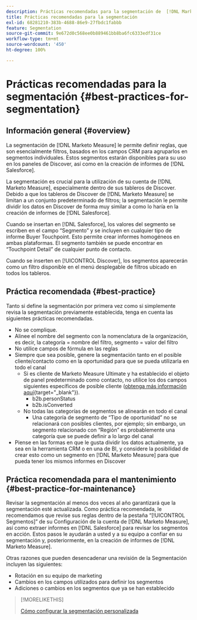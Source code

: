 ```yaml
---
description: Prácticas recomendadas para la segmentación de  [!DNL Marketo Measure]
title: Prácticas recomendadas para la segmentación
exl-id: 68281210-383b-4688-86e9-27fbdc1fabbb
feature: Segmentation
source-git-commit: 9e672d0c568ee0b889461bb8ba6fc6333edf31ce
workflow-type: tm+mt
source-wordcount: '450'
ht-degree: 100%

---
```


# Prácticas recomendadas para la segmentación {#best-practices-for-segmentation}

## Información general {#overview}

La segmentación de [!DNL Marketo Measure] le permite definir reglas, que son esencialmente filtros, basados en los campos CRM para agruparlos en segmentos individuales. Estos segmentos estarán disponibles para su uso en los paneles de Discover, así como en la creación de informes de [!DNL Salesforce].

La segmentación es crucial para la utilización de su cuenta de [!DNL Marketo Measure], especialmente dentro de sus tableros de Discover. Debido a que los tableros de Discover de [!DNL Marketo Measure] se limitan a un conjunto predeterminado de filtros; la segmentación le permite dividir los datos en Discover de forma muy similar a como lo haría en la creación de informes de [!DNL Salesforce].

Cuando se insertan en [!DNL Salesforce], los valores del segmento se escriben en el campo “Segmento” y se incluyen en cualquier tipo de informe Buyer Touchpoint. Esto permite crear informes homogéneos en ambas plataformas. El segmento también se puede encontrar en “Touchpoint Detail” de cualquier punto de contacto.

Cuando se inserten en [!UICONTROL Discover], los segmentos aparecerán como un filtro disponible en el menú desplegable de filtros ubicado en todos los tableros.

## Práctica recomendada {#best-practice}

Tanto si define la segmentación por primera vez como si simplemente revisa la segmentación previamente establecida, tenga en cuenta las siguientes prácticas recomendadas.

* No se complique.
* Alinee el nombre del segmento con la nomenclatura de la organización, es decir, la categoría = nombre del filtro, segmento = valor del filtro
* No utilice campos de fórmula en las reglas
* Siempre que sea posible, genere la segmentación tanto en el posible cliente/contacto como en la oportunidad para que se pueda utilizarla en todo el canal
   * Si es cliente de Marketo Measure Ultimate y ha establecido el objeto de panel predeterminado como contacto, no utilice los dos campos siguientes específicos de posible cliente ([obtenga más información aquí](/help/marketo-measure-ultimate/data-integrity-requirement.md){target="_blank"}).
      * b2b.personStatus
      * b2b.isConverted
   * No todas las categorías de segmentos se alinearán en todo el canal
      * Una categoría de segmento de “Tipo de oportunidad” no se relacionará con posibles clientes, por ejemplo; sin embargo, un segmento relacionado con “Región” es probablemente una categoría que se puede definir a lo largo del canal
* Piense en las formas en que le gusta dividir los datos actualmente, ya sea en la herramienta CRM o en una de BI, y considere la posibilidad de crear esto como un segmento en [!DNL Marketo Measure] para que pueda tener los mismos informes en Discover

## Práctica recomendada para el mantenimiento {#best-practice-for-maintenance}

Revisar la segmentación al menos dos veces al año garantizará que la segmentación esté actualizada. Como práctica recomendada, le recomendamos que revise sus reglas dentro de la pestaña “[!UICONTROL Segmentos]” de su Configuración de la cuenta de [!DNL Marketo Measure], así como extraer informes en [!DNL Salesforce] para revisar los segmentos en acción. Estos pasos le ayudarán a usted y a su equipo a confiar en su segmentación y, posteriormente, en la creación de informes de [!DNL Marketo Measure].

Otras razones que pueden desencadenar una revisión de la Segmentación incluyen las siguientes:

* Rotación en su equipo de marketing
* Cambios en los campos utilizados para definir los segmentos
* Adiciones o cambios en los segmentos que ya se han establecido

>[!MORELIKETHIS]
>
>[Cómo configurar la segmentación personalizada](/help/advanced-marketo-measure-features/segmentation/custom-segmentation.md)
